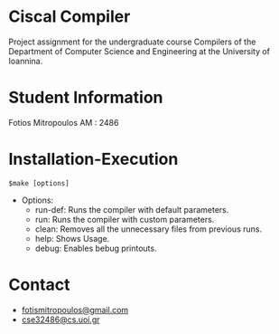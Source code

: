 # Ciscal Compiler

Project assignment for the undergraduate course Compilers of the Department of Computer Science and Engineering at the University of Ioannina.

# Student Information
Fotios Mitropoulos 
AM : 2486

# Installation-Execution
` $make [options] `
  
  - Options:
    - run-def:       Runs the compiler with default parameters.
    - run:           Runs the compiler with custom parameters.
    - clean:         Removes all the unnecessary files from previous runs.
    - help:          Shows Usage.
    - debug:         Enables bebug printouts.

# Contact
- fotismitropoulos@gmail.com
- cse32486@cs.uoi.gr
